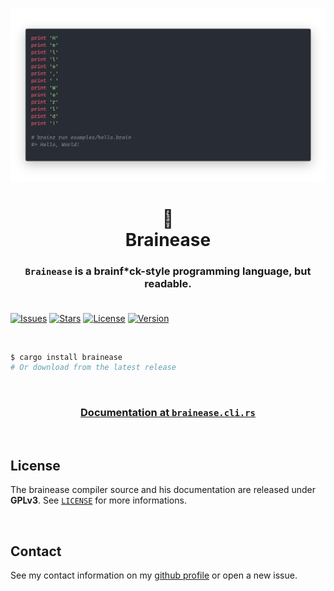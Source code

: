 ![cover](./assets/readme.png)

<h1 align="center">🤯<br/>Brainease</h1>

<h3 align="center">
  <code>Brainease</code> is a brainf*ck-style programming language, but readable.
  <br />
  <br />
</h3>

[![Issues](https://img.shields.io/github/issues/arthurfiorette/brainease?logo=github&label=Issues)](https://github.com/arthurfiorette/brainease/issues)
[![Stars](https://img.shields.io/github/stars/arthurfiorette/brainease?logo=github&label=Stars)](https://github.com/arthurfiorette/brainease/stargazers)
[![License](https://img.shields.io/github/license/arthurfiorette/brainease?label=License)](https://github.com/arthurfiorette/brainease/blob/main/LICENSE)
[![Version](https://img.shields.io/crates/v/brainease?logo=rust&label=Version)](https://crates.io/crates/brainease)

<br />

```sh
$ cargo install brainease
# Or download from the latest release
```

<br />

<h3 align=center>
  <a href="https://brainease.cli.rs/" target="_blank">Documentation at <code>brainease.cli.rs</code></a>
</h3>

<br />

## License

The brainease compiler source and his documentation are released under **GPLv3**. See
[`LICENSE`](LICENSE) for more informations.

<br />

## Contact

See my contact information on my [github profile](https://github.com/arthurfiorette) or
open a new issue.

<br />
